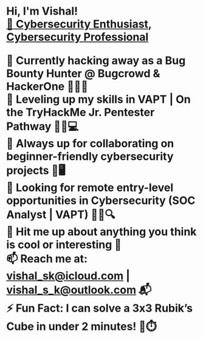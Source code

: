<link href="https://fonts.googleapis.com/icon?family=Material+Icons" rel="stylesheet">

<h1>Hi, I'm Vishal! <br/> <a href="https://github.com/vishal-s-k">🔐 Cybersecurity Enthusiast</a>, <a href="https://www.linkedin.com/in/vishal-s-k/">Cybersecurity Professional</a> 


🔭 Currently hacking away as a Bug Bounty Hunter @ Bugcrowd & HackerOne 🕵️‍♂️💥<br>
🌱 Leveling up my skills in VAPT | On the TryHackMe Jr. Pentester Pathway 👨‍🎓💻<br>
👯 Always up for collaborating on beginner-friendly cybersecurity projects 🚀🖥️<br>
🤔 Looking for remote entry-level opportunities in Cybersecurity (SOC Analyst | VAPT) 🧑‍💼🔍<br>
💬 Hit me up about anything you think is cool or interesting 🤠<br>
📫 Reach me at: vishal_sk@icloud.com | vishal_s_k@outlook.com 📬<br>
⚡ Fun Fact: I can solve a 3x3 Rubik’s Cube in under 2 minutes! 🧊⏱️<br>


<!--<h2>👨‍💻 Software Development Projects:</h2>

- <b>Social Media Webapp with Python (AlgoExpert)</b>
  - [Full Stack Web Development](https://github.com/vishal-s-k/social)
  
<h2>👨‍💻 Cybersecurity Projects:</h2>

- <b>Pentesting Automation</b>
  - [Pentester](https://github.com/vishal-s-k/social)
  <br> -->
<!--
<h2>📺 Popular YouTube Videos</h2>

- [How to get into Cybersecurity Starting From Zero](https://www.youtube.com/watch?v=a83ASGn_V_s)
- [A Day in the Life of a Cybersecurity Anayst](https://www.youtube.com/watch?v=uHy3oM7NnoU)
- [How to Create a KeyLogger (C#)](https://www.youtube.com/watch?v=N-L9hklSlNk)
- [Ransomware Demonstration (C#)](https://www.youtube.com/watch?v=OfvdQeh79s0)
- [Is WGU Legit?](https://www.youtube.com/watch?v=E2MwRWxDBkA)
-->

<!--<h2> 🤳 Connect with me:</h2>
  


[<img align="left" alt="Vishal_SK | YouTube" color="white" width="22px" src="https://cdn.jsdelivr.net/npm/simple-icons@v3/icons/youtube.svg" />][youtube]
[<img align="left" alt="Vishal_SK | Twitter" width="22px" src="https://cdn.jsdelivr.net/npm/simple-icons@v3/icons/twitter.svg" />][twitter]
[<img align="left" alt="Vishal_SK | LinkedIn" width="22px" src="https://cdn.jsdelivr.net/npm/simple-icons@v3/icons/linkedin.svg" />][linkedin]
[<img align="left" alt="Vishal_SK | Instagram" width="22px" src="https://cdn.jsdelivr.net/npm/simple-icons@v3/icons/instagram.svg" />][instagram]

[twitter]: https://twitter.com/_Vishal_S_K
[youtube]: https://www.youtube.com/@vishalcruze29
[instagram]: https://www.instagram.com/_vishal_sk/
[linkedin]: https://www.linkedin.com/in/vishal-s-k/


